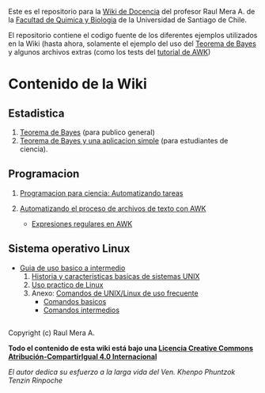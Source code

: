 Este es el repositorio para la [Wiki de Docencia](https://github.com/rmera/docencia/wiki) del
profesor Raul Mera A. de la [Facultad de Quimica y Biologia](https://quimicaybiologia.usach.cl) de la Universidad de Santiago de Chile.

El repositorio contiene el codigo fuente de los diferentes ejemplos utilizados en la Wiki (hasta ahora, solamente el ejemplo del uso del
[Teorema de Bayes](https://github.com/rmera/docencia/wiki/Bayes) y algunos archivos extras (como los tests del [tutorial de AWK](https://github.com/rmera/docencia/wiki/Programacion_basica_awk))

# Contenido de la Wiki

## Estadistica
 1. [Teorema de Bayes](https://github.com/rmera/docencia/wiki/Bayes_no_tecnica) (para publico general)
 2. [Teorema de Bayes y una aplicacion simple](https://github.com/rmera/docencia/wiki/Bayes) (para estudiantes de ciencia).

## Programacion

 1. [Programacion para ciencia: Automatizando tareas](https://github.com/rmera/docencia/wiki/Programacion_para_ciencia)
 2. [Automatizando el proceso de archivos de texto con AWK](https://github.com/rmera/docencia/wiki/Programacion_basica_awk)

    * [Expresiones regulares en AWK](https://github.com/rmera/docencia/wiki/Awk_expresiones_regulares)

## Sistema operativo Linux

* [Guia de uso basico a intermedio](https://github.com/rmera/docencia/wiki/Linux)
   1. [Historia y caracteristicas basicas de sistemas UNIX](https://github.com/rmera/docencia/wiki/historia_linux)
   2. [Uso practico de Linux](https://github.com/rmera/docencia/wiki/uso_practico_Linux)
   3. Anexo: [Comandos de UNIX/Linux de uso frecuente](https://github.com/rmera/docencia/wiki/comandos_Linux)
		 * [Comandos basicos](https://github.com/rmera/docencia/wiki/comandos_Linux#comandos-basicos)
	     * [Comandos intermedios](https://github.com/rmera/docencia/wiki/comandos_Linux#comandos-intermedios)



##
Copyright (c) Raul Mera A.

**Todo el contenido de esta wiki está bajo una [Licencia Creative Commons Atribución-CompartirIgual 4.0 Internacional](https://creativecommons.org/licenses/by-sa/4.0/)**

*El autor dedica su esfuerzo a la larga vida del Ven. Khenpo Phuntzok Tenzin Rinpoche*


